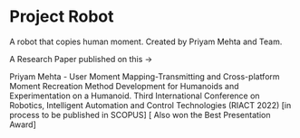 # Project Robot
A robot that copies human moment.
Created by Priyam Mehta and Team.

A Research Paper published on this ->

Priyam Mehta - User Moment Mapping-Transmitting and Cross-platform Moment Recreation Method Development for Humanoids and Experimentation on a Humanoid.
Third International Conference on Robotics, Intelligent Automation and Control Technologies (RIACT 2022) [in process to be published in SCOPUS] [ Also won the Best Presentation Award]
